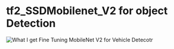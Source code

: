 # tf2_SSDMobilenet_V2 for object Detection
![What I get](result.jpg)
Fine Tuning MobileNet V2 for Vehicle Detecotr
